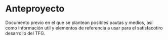 # Anteproyecto
Documento previo en el que se plantean posibles pautas y medios, así como información util y elementos de referencia a usar para el satisfacotiro desarrollo del TFG.